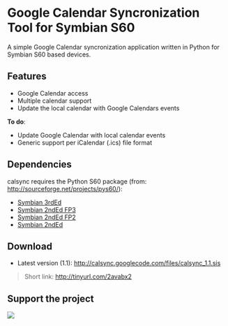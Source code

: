 # Google Calendar Syncronization Tool for Symbian S60 #

A simple Google Calendar syncronization application written in Python for Symbian S60 based devices.

## Features ##
  * Google Calendar access
  * Multiple calendar support
  * Update the local calendar with Google Calendars events

**To do**:
  * Update Google Calendar with local calendar events
  * Generic support per iCalendar (.ics) file format

## Dependencies ##
calsync requires the Python S60 package (from: http://sourceforge.net/projects/pys60/):
  * [Symbian 3rdEd](http://sourceforge.net/projects/pys60/files/pys60/1.4.5/PythonForS60_1_4_5_3rdEd.sis/download)
  * [Symbian 2ndEd FP3](http://sourceforge.net/projects/pys60/files/pys60/1.4.5/PythonForS60_1_4_5_2ndEdFP3.SIS/download)
  * [Symbian 2ndEd FP2](http://sourceforge.net/projects/pys60/files/pys60/1.4.5/PythonForS60_1_4_5_2ndEdFP2.SIS/download)
  * [Symbian 2ndEd](http://sourceforge.net/projects/pys60/files/pys60/1.4.5/PythonForS60_1_4_5_2ndEd.SIS/download)

## Download ##

  * Latest version (1.1): http://calsync.googlecode.com/files/calsync_1.1.sis
> Short link: http://tinyurl.com/2avabx2

## Support the project ##
[![](https://www.paypal.com/en_GB/i/btn/btn_donate_SM.gif)](https://www.paypal.com/cgi-bin/webscr?cmd=_donations&business=U2T8SJJGJTVUJ&lc=US&currency_code=EUR&bn=PP%2dDonationsBF%3abtn_donate_LG%2egif%3aNonHosted)